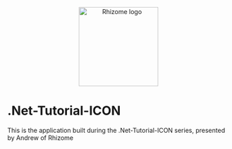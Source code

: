 <p align="center">
  <img 
    src="https://avatars1.githubusercontent.com/u/53635700?s=400&v=4" 
    width="180px"
    alt="Rhizome logo">
</p>


# .Net-Tutorial-ICON

This is the application built during the .Net-Tutorial-ICON series, presented by Andrew of Rhizome
